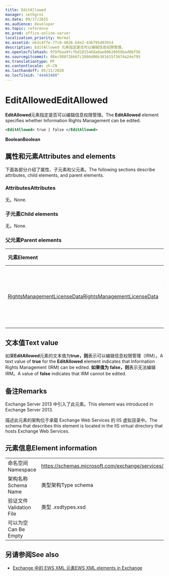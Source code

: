 ```yaml
---
title: EditAllowed
manager: sethgros
ms.date: 09/17/2015
ms.audience: Developer
ms.topic: reference
ms.prod: office-online-server
localization_priority: Normal
ms.assetid: e63c4f7e-77c0-4826-b4e2-43b795d03914
description: EditAllowed 元素指定是否可以编辑信息权限管理。
ms.openlocfilehash: 979fbaa9fcfbd1015468a8ae00628959bad0bf56
ms.sourcegitcommit: 88ec988f2bb67c1866d06b361615f3674a24e795
ms.translationtype: MT
ms.contentlocale: zh-CN
ms.lasthandoff: 05/31/2020
ms.locfileid: "44463480"
---
```

# <a name="editallowed"></a><span data-ttu-id="a63b1-103">EditAllowed</span><span class="sxs-lookup"><span data-stu-id="a63b1-103">EditAllowed</span></span>

<span data-ttu-id="a63b1-104">**EditAllowed**元素指定是否可以编辑信息权限管理。</span><span class="sxs-lookup"><span data-stu-id="a63b1-104">The **EditAllowed** element specifies whether Information Rights Management can be edited.</span></span> 
  
```XML
<EditAllowed> true | false </EditAllowed>
```

 <span data-ttu-id="a63b1-105">**Boolean**</span><span class="sxs-lookup"><span data-stu-id="a63b1-105">**Boolean**</span></span>
## <a name="attributes-and-elements"></a><span data-ttu-id="a63b1-106">属性和元素</span><span class="sxs-lookup"><span data-stu-id="a63b1-106">Attributes and elements</span></span>

<span data-ttu-id="a63b1-107">下面各部分介绍了属性、子元素和父元素。</span><span class="sxs-lookup"><span data-stu-id="a63b1-107">The following sections describe attributes, child elements, and parent elements.</span></span>
  
### <a name="attributes"></a><span data-ttu-id="a63b1-108">Attributes</span><span class="sxs-lookup"><span data-stu-id="a63b1-108">Attributes</span></span>

<span data-ttu-id="a63b1-109">无。</span><span class="sxs-lookup"><span data-stu-id="a63b1-109">None.</span></span>
  
### <a name="child-elements"></a><span data-ttu-id="a63b1-110">子元素</span><span class="sxs-lookup"><span data-stu-id="a63b1-110">Child elements</span></span>

<span data-ttu-id="a63b1-111">无。</span><span class="sxs-lookup"><span data-stu-id="a63b1-111">None.</span></span>
  
### <a name="parent-elements"></a><span data-ttu-id="a63b1-112">父元素</span><span class="sxs-lookup"><span data-stu-id="a63b1-112">Parent elements</span></span>

|<span data-ttu-id="a63b1-113">**元素**</span><span class="sxs-lookup"><span data-stu-id="a63b1-113">**Element**</span></span>|<span data-ttu-id="a63b1-114">**说明**</span><span class="sxs-lookup"><span data-stu-id="a63b1-114">**Description**</span></span>|
|:-----|:-----|
|[<span data-ttu-id="a63b1-115">RightsManagementLicenseData</span><span class="sxs-lookup"><span data-stu-id="a63b1-115">RightsManagementLicenseData</span></span>](rightsmanagementlicensedata.md) <br/> |<span data-ttu-id="a63b1-116">指定有关权限管理许可证的信息。</span><span class="sxs-lookup"><span data-stu-id="a63b1-116">Specifies information about the rights management license.</span></span>  <br/> |
   
## <a name="text-value"></a><span data-ttu-id="a63b1-117">文本值</span><span class="sxs-lookup"><span data-stu-id="a63b1-117">Text value</span></span>

<span data-ttu-id="a63b1-118">如果**EditAllowed**元素的文本值为**true，则**表示可以编辑信息权限管理（IRM）。</span><span class="sxs-lookup"><span data-stu-id="a63b1-118">A text value of **true** for the **EditAllowed** element indicates that Information Rights Management (IRM) can be edited.</span></span> <span data-ttu-id="a63b1-119">**如果值为 false，则**表示无法编辑 IRM。</span><span class="sxs-lookup"><span data-stu-id="a63b1-119">A value of **false** indicates that IRM cannot be edited.</span></span> 
  
## <a name="remarks"></a><span data-ttu-id="a63b1-120">备注</span><span class="sxs-lookup"><span data-stu-id="a63b1-120">Remarks</span></span>

<span data-ttu-id="a63b1-121">Exchange Server 2013 中引入了此元素。</span><span class="sxs-lookup"><span data-stu-id="a63b1-121">This element was introduced in Exchange Server 2013.</span></span>
  
<span data-ttu-id="a63b1-122">描述此元素的架构位于承载 Exchange Web Services 的 IIS 虚拟目录中。</span><span class="sxs-lookup"><span data-stu-id="a63b1-122">The schema that describes this element is located in the IIS virtual directory that hosts Exchange Web Services.</span></span>
  
## <a name="element-information"></a><span data-ttu-id="a63b1-123">元素信息</span><span class="sxs-lookup"><span data-stu-id="a63b1-123">Element information</span></span>

|||
|:-----|:-----|
|<span data-ttu-id="a63b1-124">命名空间</span><span class="sxs-lookup"><span data-stu-id="a63b1-124">Namespace</span></span>  <br/> |https://schemas.microsoft.com/exchange/services/2006/types  <br/> |
|<span data-ttu-id="a63b1-125">架构名称</span><span class="sxs-lookup"><span data-stu-id="a63b1-125">Schema Name</span></span>  <br/> |<span data-ttu-id="a63b1-126">类型架构</span><span class="sxs-lookup"><span data-stu-id="a63b1-126">Type schema</span></span>  <br/> |
|<span data-ttu-id="a63b1-127">验证文件</span><span class="sxs-lookup"><span data-stu-id="a63b1-127">Validation File</span></span>  <br/> |<span data-ttu-id="a63b1-128">类型 .xsd</span><span class="sxs-lookup"><span data-stu-id="a63b1-128">types.xsd</span></span>  <br/> |
|<span data-ttu-id="a63b1-129">可以为空</span><span class="sxs-lookup"><span data-stu-id="a63b1-129">Can Be Empty</span></span>  <br/> ||
   
## <a name="see-also"></a><span data-ttu-id="a63b1-130">另请参阅</span><span class="sxs-lookup"><span data-stu-id="a63b1-130">See also</span></span>



- [<span data-ttu-id="a63b1-131">Exchange 中的 EWS XML 元素</span><span class="sxs-lookup"><span data-stu-id="a63b1-131">EWS XML elements in Exchange</span></span>](ews-xml-elements-in-exchange.md)

